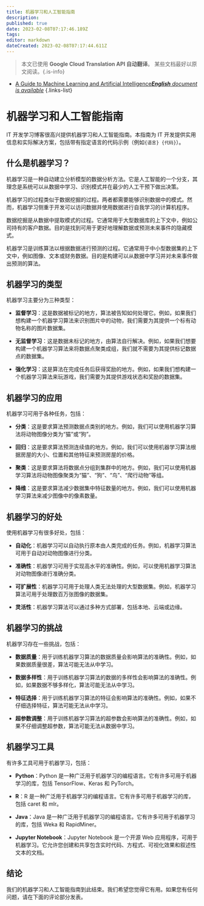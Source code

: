 ```yaml
---
title: 机器学习和人工智能指南
description: 
published: true
date: 2023-02-08T07:17:46.189Z
tags: 
editor: markdown
dateCreated: 2023-02-08T07:17:44.611Z
---
```


> 本文已使用 **Google Cloud Translation API 自动翻译**。
某些文档最好以原文阅读。{.is-info}



- [A Guide to Machine Learning and Artificial Intelligence***English** document is available*](/en/Knowledge-base/Common/a-guide-to-machine-learning-and-artificial-intelligence)
{.links-list}


# 机器学习和人工智能指南

IT 开发学习博客很高兴提供机器学习和人工智能指南。本指南为 IT 开发提供实用信息和实际解决方案，包括带有指定语言的代码示例（例如```{语言} {代码}```）。

## 什么是机器学习？

机器学习是一种自动建立分析模型的数据分析方法。它是人工智能的一个分支，其理念是系统可以从数据中学习、识别模式并在最少的人工干预下做出决策。

机器学习的过程类似于数据挖掘的过程。两者都需要能够识别数据中的模式。然而，机器学习侧重于开发可以访问数据并使用数据进行自我学习的计算机程序。

数据挖掘是从数据中提取模式的过程。它通常用于大型数据库的上下文中，例如公司持有的客户数据。目的是找到可用于更好地理解数据或预测未来事件的隐藏模式。

机器学习是训练算法以根据数据进行预测的过程。它通常用于中小型数据集的上下文中，例如图像、文本或财务数据。目的是构建可以从数据中学习并对未来事件做出预测的算法。

## 机器学习的类型

机器学习主要分为三种类型：

- **监督学习**：这是数据被标记的地方，算法被告知如何处理它。例如，如果我们想构建一个机器学习算法来识别图片中的动物，我们需要为其提供一个标有动物名称的图片数据集。

- **无监督学习**：这是数据未标记的地方，由算法自行解决。例如，如果我们想要构建一个机器学习算法来将数据点聚类成组，我们就不需要为其提供标记数据点的数据集。

- **强化学习**：这是算法在完成任务后获得奖励的地方。例如，如果我们想构建一个机器学习算法来玩游戏，我们需要为其提供游戏状态和奖励的数据集。

## 机器学习的应用

机器学习可用于各种任务，包括：

- **分类**：这是要求算法预测数据点类别的地方。例如，我们可以使用机器学习算法将动物图像分类为“猫”或“狗”。

- **回归**：这是要求算法预测连续值的地方。例如，我们可以使用机器学习算法根据房屋的大小、位置和其他特征来预测房屋的价格。

- **聚类**：这是要求算法将数据点分组到集群中的地方。例如，我们可以使用机器学习算法将动物图像聚类为“猫”、“狗”、“鸟”、“爬行动物”等组。

- **降维**：这是要求算法减少数据集中特征数量的地方。例如，我们可以使用机器学习算法来减少图像中的像素数量。

## 机器学习的好处

使用机器学习有很多好处，包括：

- **自动化**：机器学习可以自动执行原本由人类完成的任务。例如，机器学习算法可用于自动对动物图像进行分类。

- **准确性**：机器学习可用于实现高水平的准确性。例如，可以使用机器学习算法对动物图像进行准确分类。

- **可扩展性**：机器学习可用于处理人类无法处理的大型数据集。例如，机器学习算法可用于处理数百万张图像的数据集。

- **灵活性**：机器学习算法可以通过多种方式部署，包括本地、云端或边缘。

## 机器学习的挑战

机器学习存在一些挑战，包括：

- **数据质量**：用于训练机器学习算法的数据质量会影响算法的准确性。例如，如果数据质量很差，算法可能无法从中学习。

- **数据多样性**：用于训练机器学习算法的数据的多样性会影响算法的准确性。例如，如果数据不够多样化，算法可能无法从中学习。

- **特征选择**：用于训练机器学习算法的特征会影响算法的准确性。例如，如果不仔细选择特征，算法可能无法从中学习。

- **超参数调整**：用于训练机器学习算法的超参数会影响算法的准确性。例如，如果不仔细调整超参数，算法可能无法从数据中学习。

## 机器学习工具

有许多工具可用于机器学习，包括：

- **Python**：Python 是一种广泛用于机器学习的编程语言。它有许多可用于机器学习的库，包括 TensorFlow、Keras 和 PyTorch。

- **R**：R 是一种广泛用于机器学习的编程语言。它有许多可用于机器学习的库，包括 caret 和 mlr。

- **Java**：Java 是一种广泛用于机器学习的编程语言。它有许多可用于机器学习的库，包括 Weka 和 RapidMiner。

- **Jupyter Notebook**：Jupyter Notebook 是一个开源 Web 应用程序，可用于机器学习。它允许您创建和共享包含实时代码、方程式、可视化效果和叙述性文本的文档。

## 结论

我们的机器学习和人工智能指南到此结束。我们希望您觉得它有用。如果您有任何问题，请在下面的评论部分发表。